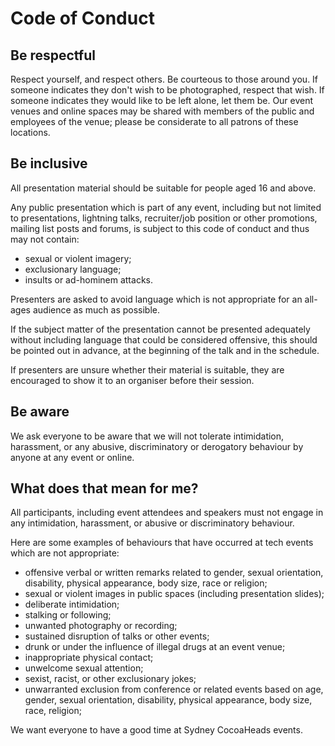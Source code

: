 Code of Conduct
===============

Be respectful
-------------

Respect yourself, and respect others. Be courteous to those around
you. If someone indicates they don't wish to be photographed, respect
that wish. If someone indicates they would like to be left alone, let
them be. Our event venues and online spaces may be shared with members
of the public and employees of the venue; please be considerate to all
patrons of these locations.

Be inclusive
------------

All presentation material should be suitable for people aged 16 and
above.

Any public presentation which is part of any event, including but not
limited to presentations, lightning talks, recruiter/job position or
other promotions, mailing list posts and forums, is subject to this
code of conduct and thus may not contain:

* sexual or violent imagery;
* exclusionary language;
* insults or ad-hominem attacks.

Presenters are asked to avoid language which is not appropriate for an
all-ages audience as much as possible.

If the subject matter of the presentation cannot be presented
adequately without including language that could be considered
offensive, this should be pointed out in advance, at the beginning of
the talk and in the schedule.

If presenters are unsure whether their material is suitable, they are
encouraged to show it to an organiser before their session.

Be aware
--------

We ask everyone to be aware that we will not tolerate intimidation,
harassment, or any abusive, discriminatory or derogatory behaviour by
anyone at any event or online.

What does that mean for me?
---------------------------

All participants, including event attendees and speakers must not
engage in any intimidation, harassment, or abusive or discriminatory
behaviour.

Here are some examples of behaviours that have occurred at tech events
which are not appropriate:

* offensive verbal or written remarks related to gender, sexual orientation,
  disability, physical appearance, body size, race or religion;
* sexual or violent images in public spaces (including presentation slides);
* deliberate intimidation;
* stalking or following;
* unwanted photography or recording;
* sustained disruption of talks or other events;
* drunk or under the influence of illegal drugs at an event venue;
* inappropriate physical contact;
* unwelcome sexual attention;
* sexist, racist, or other exclusionary jokes;
* unwarranted exclusion from conference or related events based on
  age, gender, sexual orientation, disability, physical appearance, body size,
  race, religion;

We want everyone to have a good time at Sydney CocoaHeads events.

